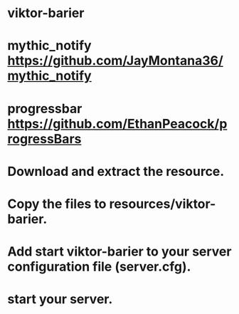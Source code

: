 # viktor-barier
# mythic_notify https://github.com/JayMontana36/mythic_notify
# progressbar https://github.com/EthanPeacock/progressBars

# Download and extract the resource.
# Copy the files to resources/viktor-barier.
# Add start viktor-barier to your server configuration file (server.cfg).
# start your server.
